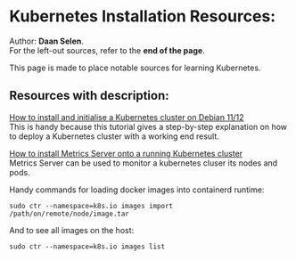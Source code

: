 # Kubernetes Installation Resources:

Author: **Daan Selen**.<br>
For the left-out sources, refer to the **end of the page**.

This page is made to place notable sources for learning Kubernetes.

## **Resources with description:**

[How to install and initialise a Kubernetes cluster on Debian 11/12](https://www.linuxtechi.com/install-kubernetes-cluster-on-debian/)<br>
This is handy because this tutorial gives a step-by-step explanation on how to deploy a Kubernetes cluster with a working end result.

[How to install Metrics Server onto a running Kubernetes cluster](https://www.linuxtechi.com/how-to-install-kubernetes-metrics-server/)<br>
Metrics Server can be used to monitor a kubernetes cluser its nodes and pods.

Handy commands for loading docker images into containerd runtime:
```
sudo ctr --namespace=k8s.io images import /path/on/remote/node/image.tar
```
And to see all images on the host:
```
sudo ctr --namespace=k8s.io images list
```